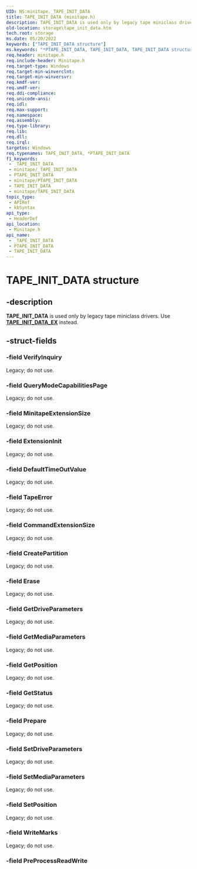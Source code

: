 ```yaml
---
UID: NS:minitape._TAPE_INIT_DATA
title: TAPE_INIT_DATA (minitape.h)
description: TAPE_INIT_DATA is used only by legacy tape miniclass drivers. Use TAPE_INIT_DATA_EX instead.
old-location: storage\tape_init_data.htm
tech.root: storage
ms.date: 05/20/2022
keywords: ["TAPE_INIT_DATA structure"]
ms.keywords: "*PTAPE_INIT_DATA, TAPE_INIT_DATA, TAPE_INIT_DATA structure [Storage Devices], _TAPE_INIT_DATA, minitape/TAPE_INIT_DATA, storage.tape_init_data, structs-tape_53b2f7ff-8718-4ac7-9a02-9c2f066b6884.xml"
req.header: minitape.h
req.include-header: Minitape.h
req.target-type: Windows
req.target-min-winverclnt: 
req.target-min-winversvr: 
req.kmdf-ver: 
req.umdf-ver: 
req.ddi-compliance: 
req.unicode-ansi: 
req.idl: 
req.max-support: 
req.namespace: 
req.assembly: 
req.type-library: 
req.lib: 
req.dll: 
req.irql: 
targetos: Windows
req.typenames: TAPE_INIT_DATA, *PTAPE_INIT_DATA
f1_keywords:
 - _TAPE_INIT_DATA
 - minitape/_TAPE_INIT_DATA
 - PTAPE_INIT_DATA
 - minitape/PTAPE_INIT_DATA
 - TAPE_INIT_DATA
 - minitape/TAPE_INIT_DATA
topic_type:
 - APIRef
 - kbSyntax
api_type:
 - HeaderDef
api_location:
 - Minitape.h
api_name:
 - _TAPE_INIT_DATA
 - PTAPE_INIT_DATA
 - TAPE_INIT_DATA
---
```


# TAPE_INIT_DATA structure

## -description

**TAPE_INIT_DATA** is used only by legacy tape miniclass drivers. Use [**TAPE_INIT_DATA_EX**](ns-minitape-_tape_init_data_ex.md) instead.

## -struct-fields

### -field VerifyInquiry

Legacy; do not use.

### -field QueryModeCapabilitiesPage

Legacy; do not use.

### -field MinitapeExtensionSize

Legacy; do not use.

### -field ExtensionInit

Legacy; do not use.

### -field DefaultTimeOutValue

Legacy; do not use.

### -field TapeError

Legacy; do not use.

### -field CommandExtensionSize

Legacy; do not use.

### -field CreatePartition

Legacy; do not use.

### -field Erase

Legacy; do not use.

### -field GetDriveParameters

Legacy; do not use.

### -field GetMediaParameters

Legacy; do not use.

### -field GetPosition

Legacy; do not use.

### -field GetStatus

Legacy; do not use.

### -field Prepare

Legacy; do not use.

### -field SetDriveParameters

Legacy; do not use.

### -field SetMediaParameters

Legacy; do not use.

### -field SetPosition

Legacy; do not use.

### -field WriteMarks

Legacy; do not use.

### -field PreProcessReadWrite
